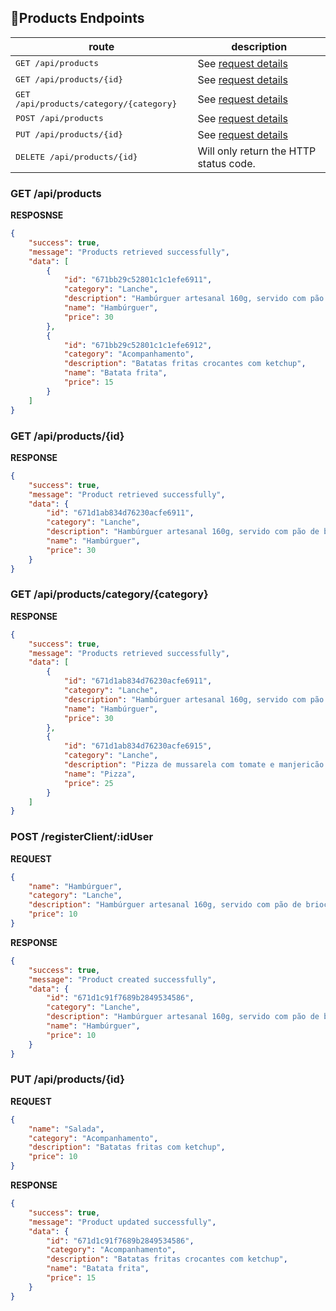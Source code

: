  
## 📍Products Endpoints

| route               | description                                          
|----------------------|-----------------------------------------------------
| <kbd>GET /api/products</kbd>     | See [request details](#get-products)
| <kbd>GET /api/products/{id}</kbd>     |  See [request details](#get-products-id)
| <kbd>GET /api/products/category/{category}</kbd>     |See [request details](#get-products-category)
| <kbd>POST /api/products</kbd>     | See [request details](#post-products)
| <kbd>PUT /api/products/{id}</kbd>     | See [request details](#put-products)
| <kbd>DELETE /api/products/{id}</kbd>     | Will only return the HTTP status code. 


<h3 id="get-products">GET /api/products</h3>

**RESPOSNSE**  
```json
{
    "success": true,
    "message": "Products retrieved successfully",
    "data": [
        {
            "id": "671bb29c52801c1c1efe6911",
            "category": "Lanche",
            "description": "Hambúrguer artesanal 160g, servido com pão de brioche, alface e tomate.",
            "name": "Hambúrguer",
            "price": 30
        },
        {
            "id": "671bb29c52801c1c1efe6912",
            "category": "Acompanhamento",
            "description": "Batatas fritas crocantes com ketchup",
            "name": "Batata frita",
            "price": 15
        }
    ]
}
```

<h3 id="get-products-id">GET /api/products/{id}</h3>

**RESPONSE**
```json
{
    "success": true,
    "message": "Product retrieved successfully",
    "data": {
        "id": "671d1ab834d76230acfe6911",
        "category": "Lanche",
        "description": "Hambúrguer artesanal 160g, servido com pão de brioche, alface e tomate.",
        "name": "Hambúrguer",
        "price": 30
    }
}
```

<h3 id="get-products-category">GET /api/products/category/{category}</h3>

**RESPONSE**
```json
{
    "success": true,
    "message": "Products retrieved successfully",
    "data": [
        {
            "id": "671d1ab834d76230acfe6911",
            "category": "Lanche",
            "description": "Hambúrguer artesanal 160g, servido com pão de brioche, alface e tomate.",
            "name": "Hambúrguer",
            "price": 30
        },
        {
            "id": "671d1ab834d76230acfe6915",
            "category": "Lanche",
            "description": "Pizza de mussarela com tomate e manjericão.",
            "name": "Pizza",
            "price": 25
        }
    ]
}
```
<h3 id="post-products">POST /registerClient/:idUser</h3>

**REQUEST**  
```json
{
    "name": "Hambúrguer",
    "category": "Lanche",
    "description": "Hambúrguer artesanal 160g, servido com pão de brioche, alface e tomate.",
    "price": 10
}
```
**RESPONSE**
```json
{
    "success": true,
    "message": "Product created successfully",
    "data": {
        "id": "671d1c91f7689b2849534586",
        "category": "Lanche",
        "description": "Hambúrguer artesanal 160g, servido com pão de brioche, alface e tomate.",
        "name": "Hambúrguer",
        "price": 10
    }
}
```

<h3 id="put-products">PUT /api/products/{id}</h3>

**REQUEST**  
```json
{
    "name": "Salada",
    "category": "Acompanhamento",
    "description": "Batatas fritas com ketchup",
    "price": 10
}
```

**RESPONSE**  
```json
{
    "success": true,
    "message": "Product updated successfully",
    "data": {
        "id": "671d1c91f7689b2849534586",
        "category": "Acompanhamento",
        "description": "Batatas fritas crocantes com ketchup",
        "name": "Batata frita",
        "price": 15
    }
}
```
